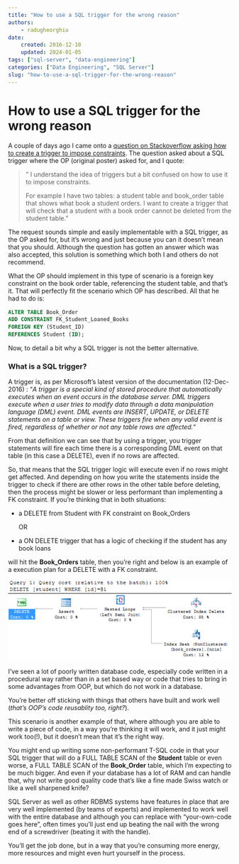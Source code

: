 ```yaml
---
title: "How to use a SQL trigger for the wrong reason"
authors: 
    - radugheorghiu
date: 
    created: 2016-12-10
    updated: 2024-01-05
tags: ["sql-server", "data-engineering"]
categories: ["Data Engineering", "SQL Server"]
slug: "how-to-use-a-sql-trigger-for-the-wrong-reason"
---
```


# **How to use a SQL trigger for the wrong reason**

A couple of days ago I came onto a [question on Stackoverflow asking how to create a trigger to impose constraints](https://web.archive.org/web/20190624075325/http://stackoverflow.com/questions/41043791/using-sql-server-triggers-to-impose-constraints). The question asked about a SQL trigger where the OP (original poster) asked for, and I quote:

> ” I understand the idea of triggers but a bit confused on how to use it to impose constraints.
>
> For example I have two tables: a student table and book_order table that shows what book a student orders. I want to create a trigger that will check that a student with a book order cannot be deleted from the student table.”
<!-- more -->

The request sounds simple and easily implementable with a SQL trigger, as the OP asked for, but it’s wrong and just because you can it doesn’t mean that you should. Although the question has gotten an answer which was also accepted, this solution is something which both I and others do not recommend.

What the OP should implement in this type of scenario is a foreign key constraint on the book order table, referencing the student table, and that’s it. That will perfectly fit the scenario which OP has described. All that he had to do is:

```sql title="Create a foreign key constraint"
ALTER TABLE Book_Order
ADD CONSTRAINT FK_Student_Loaned_Books
FOREIGN KEY (Student_ID)
REFERENCES Student (ID);
```

Now, to detail a bit why a SQL trigger is not the better alternative.

### What is a SQL trigger?

A trigger is, as per Microsoft’s latest version of the documentation (12-Dec-2016) : “*A trigger is a special kind of stored procedure that automatically executes when an event occurs in the database server. DML triggers execute when a user tries to modify data through a data manipulation language (DML) event. DML events are INSERT, UPDATE, or DELETE statements on a table or view. These triggers fire when any valid event is fired, regardless of whether or not any table rows are affected.*“

From that definition we can see that by using a trigger, you trigger statements will fire each time there is a corresponding DML event on that table (in this case a DELETE), even if no rows are affected.

So, that means that the SQL trigger logic will execute even if no rows might get affected. And depending on how you write the statements inside the trigger to check if there are other rows in the other table before deleting, then the process might be slower or less performant than implementing a FK constraint.
If you’re thinking that in both situations:

- a DELETE from Student with FK constraint on Book_Orders

    OR

- a ON DELETE trigger that has a logic of checking if the student has any book loans

will hit the **Book_Orders** table, then you’re right and below is an example of a execution plan for a DELETE with a FK constraint.

<div align="center">
    <img src="/assets/blog_images/2016-12-10-how-to-use-a-sql-trigger/explan.png" alt="execution_plan">
</div>

I’ve seen a lot of poorly written database code, especially code written in a procedural way rather than in a set based way or code that tries to bring in some advantages from OOP, but which do not work in a database.

You’re better off sticking with things that others have built and work well (*that’s OOP’s code reusablity too, right?*).

This scenario is another example of that, where although you are able to write a piece of code, in a way you’re thinking it will work, and it just might work too(!), but it doesn’t mean that it’s the right way.

You might end up writing some non-performant T-SQL code in that your SQL trigger that will do a FULL TABLE SCAN of the **Student** table or even worse, a FULL TABLE SCAN of the **Book_Order** table, which I’m expecting to be much bigger. And even if your database has a lot of RAM and can handle that, why not write good quality code that’s like a fine made Swiss watch or like a well sharpened knife?

SQL Server as well as other RDBMS systems have features in place that are very well implemented (by teams of experts) and implemented to work well with the entire database and although you can replace with “your-own-code goes here”, often times you’ll just end up beating the nail with the wrong end of a screwdriver (beating it with the handle).

You’ll get the job done, but in a way that you’re consuming more energy, more resources and might even hurt yourself in the process.